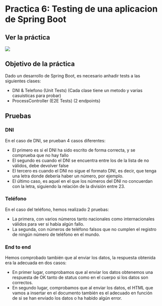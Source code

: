 # Practica 6: Testing de una aplicacion de Spring Boot

## Ver la práctica
[![](https://gitpod.io/button/open-in-gitpod.svg)](https://gitpod.io/#https://github.com/Menendez6/PAT-6)

## Objetivo de la práctica

Dado un desarrollo de Spring Boot, es necesario anhadir tests a las siguientes clases:

- DNI & Telefono (Unit Tests) (Cada clase tiene un metodo y varias casuisticas para probar)
- ProcessController (E2E Tests) (2 endpoints)


## Pruebas

### DNI
En el caso de DNI, se prueban 4 casos diferentes:
- El primero es si el DNI ha sido escrito de forma correcta, y se comprueba que no hay fallo
- El segundo es cuando el DNI se encuentra entre los de la lista de no válidos, debe devolver false
- El tercero es cuando el DNI no sigue el formato DNI, es decir, que tenga una letra donde debería haber un número, por ejemplo.
- El último caso, es aquel en el que los números del DNI no concuerdan con la letra, siguiendo la relación de la división entre 23.

### Teléfono
En el caso del teléfono, hemos realizado 2 pruebas:
- La primera, con varios números tanto nacionales como internacionales válidos para ver si había algún fallo.
- La segunda, con números de teléfono falsos que no cumplen el registro de ningún número de teléfono en el mundo.

### End to end
Hemos comprobado también que al enviar los datos, la respuesta obtenida era la adecuada en dos casos:
- En primer lugar, comprobamos que al enviar los datos obtenemos una respuesta de OK tanto de status como en el cuerpo si los datos son correctos.
- En segundo lugar, comprobamos que al enviar los datos, el HTML que vamos a insertar en el documento también es el adecuado en función de si se han enviado los datos o ha habido algún error.